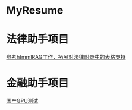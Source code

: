 # MyResume
# 法律助手项目
[参考htmmlRAG工作，拓展对法律附录中的表格支持](illustrate_integrate_html\illustrate_integrate_html.ipynb)

# 金融助手项目
[国产GPU测试](国产GPU测试.md)
